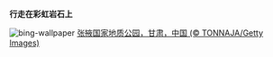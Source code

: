 
**行走在彩虹岩石上**

![bing-wallpaper](https://www.bing.com/th?id=OHR.ZhangyeGeopark_ZH-CN1045536243_1920x1080.jpg)
[张掖国家地质公园，甘肃，中国 (© TONNAJA/Getty Images)](https://www.bing.com/search?q=%E5%BC%A0%E6%8E%96%E5%9B%BD%E5%AE%B6%E5%9C%B0%E8%B4%A8%E5%85%AC%E5%9B%AD&amp;form=hpcapt&amp;mkt=zh-cn)
  